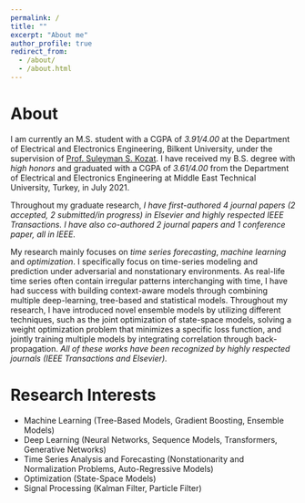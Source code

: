 ```yaml
---
permalink: /
title: ""
excerpt: "About me"
author_profile: true
redirect_from: 
  - /about/
  - /about.html
---
```


About
======
I am currently an M.S. student with a CGPA of *3.91/4.00* at the Department of Electrical and Electronics Engineering, 
Bilkent University, under the supervision of [Prof. Suleyman S. Kozat](www.ee.bilkent.edu.tr/~kozat/). I have received 
my B.S. degree with *high honors* and graduated with a CGPA of *3.61/4.00* from the Department of Electrical and 
Electronics Engineering at Middle East Technical University, Turkey, in July 2021. 

Throughout my graduate research, *I have first-authored 4 journal papers (2 accepted, 2 submitted/in progress) in Elsevier
and highly respected IEEE Transactions. I have also co-authored 2 journal papers and 1 conference paper, all in IEEE.*

My research mainly focuses on *time series forecasting*, *machine learning*
and *optimization*. I specifically focus on time-series modeling and prediction under adversarial and nonstationary
environments. As real-life time series often contain irregular patterns interchanging with time, I have had success
with building context-aware models through combining multiple deep-learning, tree-based and statistical models.
Throughout my research, I have introduced novel ensemble models by utilizing different techniques, such as the 
joint optimization of state-space models, solving a weight optimization problem that minimizes a specific loss function, 
and jointly training multiple models by integrating correlation through back-propagation. *All of these works have been
recognized by highly respected journals (IEEE Transactions and Elsevier).*

Research Interests
======
* Machine Learning (Tree-Based Models, Gradient Boosting, Ensemble Models)
* Deep Learning (Neural Networks, Sequence Models, Transformers, Generative Networks)
* Time Series Analysis and Forecasting (Nonstationarity and Normalization Problems, Auto-Regressive Models)
* Optimization (State-Space Models)
* Signal Processing (Kalman Filter, Particle Filter)